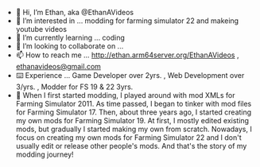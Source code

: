 - 👋 Hi, I’m Ethan, aka @EthanAVideos
- 👀 I’m interested in ... modding for farming simulator 22 and makeing youtube videos
- 🌱 I’m currently learning ... coding
- 💞️ I’m looking to collaborate on ...
- 📫 How to reach me ... http://ethan.arm64server.org/EthanAVideos , ethanavideos@gmail.com 
- ⌨️ Experience ... Game Developer over 2yrs. , Web Development over 3/yrs. , Modder for FS 19 & 22 3yrs.
- 📜 When I first started modding, I played around with mod XMLs for Farming Simulator 2011. As time passed, I began to tinker with mod files for Farming Simulator 17. Then, about three years ago, I started creating my own mods for Farming Simulator 19. At first, I mostly edited existing mods, but gradually I started making my own from scratch. Nowadays, I focus on creating my own mods for Farming Simulator 22 and I don't usually edit or release other people's mods. And that's the story of my modding journey!

<!---
EthanAVideos/EthanAVideos is a ✨ special ✨ repository because its `README.md` (this file) appears on your GitHub profile.
You can click the Preview link to take a look at your changes.
--->
